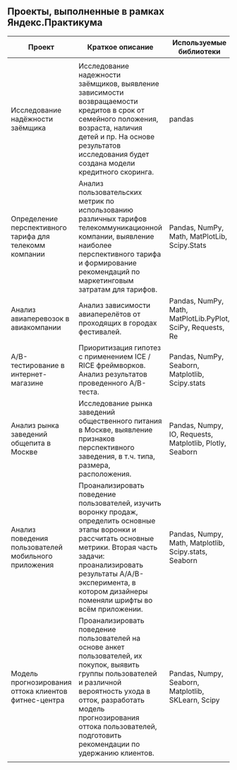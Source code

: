 ## Проекты, выполненные в рамках Яндекс.Практикума

| <b>Проект</b> | <b>Краткое описание</b> | <b>Используемые библиотеки</b> |
|---|---|---|
|   |   |   |
| Исследование надёжности заёмщика | Исследование надежности заёмщиков, выявление зависимости возвращаемости кредитов в срок от семейного положения, возраста, наличия детей и пр. На основе результатов исследования будет создана модели кредитного скоринга. | pandas |
| Определение перспективного тарифа для телекомм компании | Анализ пользовательских метрик по использованию различных тарифов телекоммуникационной компании, выявление наиболее перспективного тарифа и формирование рекомендаций по маркетинговым затратам для тарифов. | Pandas, NumPy, Math, MatPlotLib, Scipy.Stats |
| Анализ авиаперевозок в авиакомпании | Анализ зависимости авиаперелётов от проходящих в городах фестивалей. | Pandas, NumPy, Math, MatPlotLib.PyPlot, SciPy, Requests, Re |
| А/В-тестирование в интернет-магазине | Приоритизация гипотез с применением ICE / RICE фреймворков. Анализ результатов проведенного А/В-теста. | Pandas, NumPy, Seaborn, Matplotlib, Scipy.stats |
| Анализ рынка заведений общепита в Москве | Исследование рынка заведений общественного питания в Москве, выявление признаков перспективного заведения, в т.ч. типа, размера, расположения. | Pandas, Numpy, IO, Requests, Matplotlib, Plotly, Seaborn |
| Анализ поведения пользователей мобильного приложения | Проанализировать поведение пользователей, изучить воронку продаж, определить основные этапы воронки и рассчитать основные метрики. Вторая часть задачи: проанализировать результаты A/A/B-эксперимента, в котором дизайнеры поменяли шрифты во всём приложении. | Pandas, Numpy, Math, Matplotlib, Scipy.stats, Seaborn |
| Модель прогнозирования оттока клиентов фитнес-центра | Проанализировать поведение пользователей на основе анкет пользователей, их покупок, выявить группы пользователей и различной вероятность ухода в отток, разработать модель прогнозирования оттока пользователей, подготовить рекомендации по удержанию клиентов. | Pandas, Numpy, Seaborn, Matplotlib, SKLearn, Scipy |
|  |  |  |
